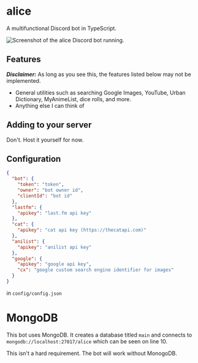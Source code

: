 # alice

A multifunctional Discord bot in TypeScript.

![Screenshot of the alice Discord bot running.](https://i.imgur.com/GKKTsxp.png)


## Features

**_Disclaimer:_** As long as you see this, the features listed below may not be implemented.

- General utilities such as searching Google Images, YouTube, Urban Dictionary, MyAnimeList, dice rolls, and more.
- Anything else I can think of

## Adding to your server

Don't. Host it yourself for now.

## Configuration

```json
{
  "bot": {
    "token": "token",
    "owner": "bot owner id",
    "clientId": "bot id"
  },
  "lastfm": {
    "apikey": "last.fm api key"
  },
  "cat": {
    "apikey": "cat api key (https://thecatapi.com)"
  },
  "anilist": {
    "apikey": "anilist api key"
  },
  "google": {
    "apikey": "google api key",
    "cx": "google custom search engine identifier for images"
  }
}
```

in `config/config.json`

# MongoDB

This bot uses MongoDB. It creates a database titled `main` and connects to `mongodb://localhost:27017/alice` which can be seen on line 10. 

This isn't a hard requirement. The bot will work without MonogoDB.
